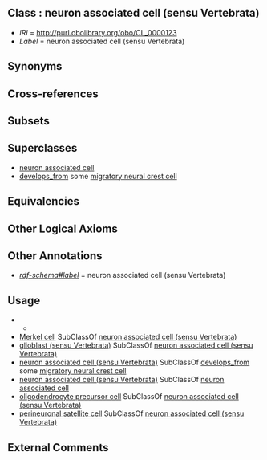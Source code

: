 
## Class : neuron associated cell (sensu Vertebrata)

 * *IRI* = http://purl.obolibrary.org/obo/CL_0000123
 * *Label* = neuron associated cell (sensu Vertebrata)

## Synonyms


## Cross-references


## Subsets


## Superclasses

 * [neuron associated cell](../../CL/95/CL_0000095.md)
 * [develops_from](../../RO/02/RO_0002202.md) some [migratory neural crest cell](../../CL/33/CL_0000333.md)

## Equivalencies


## Other Logical Axioms


## Other Annotations

 * *[rdf-schema#label](../../el/rdf-schema#label.md)* = neuron associated cell (sensu Vertebrata)

## Usage

 * -
 * [Merkel cell](../../CL/42/CL_0000242.md) SubClassOf [neuron associated cell (sensu Vertebrata)](../../CL/23/CL_0000123.md)
 * [glioblast (sensu Vertebrata)](../../CL/39/CL_0000339.md) SubClassOf [neuron associated cell (sensu Vertebrata)](../../CL/23/CL_0000123.md)
 * [neuron associated cell (sensu Vertebrata)](../../CL/23/CL_0000123.md) SubClassOf [develops_from](../../RO/02/RO_0002202.md) some [migratory neural crest cell](../../CL/33/CL_0000333.md)
 * [neuron associated cell (sensu Vertebrata)](../../CL/23/CL_0000123.md) SubClassOf [neuron associated cell](../../CL/95/CL_0000095.md)
 * [oligodendrocyte precursor cell](../../CL/53/CL_0002453.md) SubClassOf [neuron associated cell (sensu Vertebrata)](../../CL/23/CL_0000123.md)
 * [perineuronal satellite cell](../../CL/16/CL_0000516.md) SubClassOf [neuron associated cell (sensu Vertebrata)](../../CL/23/CL_0000123.md)

## External Comments

